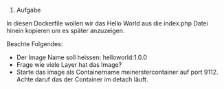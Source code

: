 1. Aufgabe

In diesen Dockerfile wollen wir das Hello World aus die index.php 
Datei hinein kopieren um es später anzuzeigen.

Beachte Folgendes:
 - Der Image Name soll heissen: helloworld:1.0.0
- Frage wie viele Layer hat das Image?
- Starte das image als Containername meinerstercontainer auf port 9112. Achte daruf das 
der Container im detach läuft.

